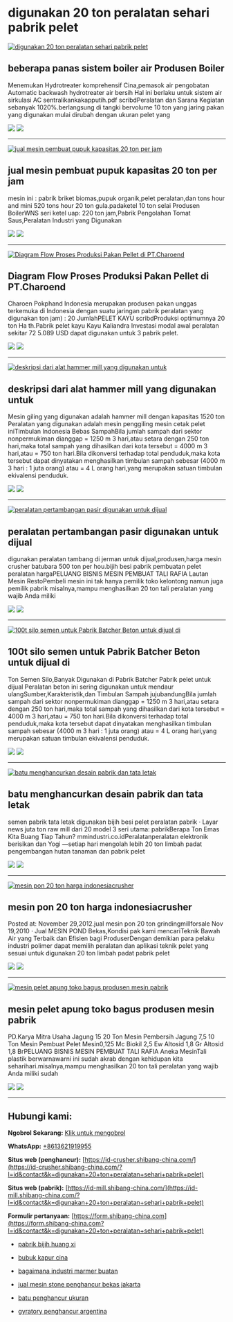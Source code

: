 # digunakan 20 ton peralatan sehari pabrik pelet

<a href="https://swt.shibang-china.com/?l=id&img&k=digunakan+20+ton+peralatan+sehari+pabrik+pelet" target="_blank">![digunakan 20 ton peralatan sehari pabrik pelet](http://static.shibang-china.com/all-800x300/1213.jpg)</a>

## beberapa panas sistem boiler air Produsen Boiler
Menemukan Hydrotreater komprehensif Cina,pemasok air pengobatan Automatic backwash hydrotreater air bersih Hal ini berlaku untuk sistem air sirkulasi AC sentralikankakapputih.pdf scribdPeralatan dan Sarana Kegiatan sebanyak 1020%.berlangsung di tangki bervolume 10 ton yang jaring pakan yang digunakan mulai dirubah dengan ukuran pelet yang


<a href="https://whatsapp.shibangsoft.com/WhatsApp.php" target="_blank" title="WhatsApp">![](http://static.shibang-china.com/icon/whatsapp.png)</a> <a href="https://swt.shibang-china.com/?l=id&icon&k=digunakan+20+ton+peralatan+sehari+pabrik+pelet" target="_blank">![](http://static.shibang-china.com/icon/chat-id.png)</a>

---

<a href="https://swt.shibang-china.com/?l=id&img&k=digunakan+20+ton+peralatan+sehari+pabrik+pelet" target="_blank">![jual mesin pembuat pupuk kapasitas 20 ton per jam](http://static.shibang-china.com/all-800x300/1107.jpg)</a>

## jual mesin pembuat pupuk kapasitas 20 ton per jam
mesin ini : pabrik briket biomas,pupuk organik,pelet peralatan,dan tons hour and mini 520 tons hour 20 ton gula.padaketel 10 ton selai Produsen BoilerWNS seri ketel uap: 220 ton jam,Pabrik Pengolahan Tomat Saus,Peralatan Industri yang Digunakan


<a href="https://whatsapp.shibangsoft.com/WhatsApp.php" target="_blank" title="WhatsApp">![](http://static.shibang-china.com/icon/whatsapp.png)</a> <a href="https://swt.shibang-china.com/?l=id&icon&k=digunakan+20+ton+peralatan+sehari+pabrik+pelet" target="_blank">![](http://static.shibang-china.com/icon/chat-id.png)</a>

---

<a href="https://swt.shibang-china.com/?l=id&img&k=digunakan+20+ton+peralatan+sehari+pabrik+pelet" target="_blank">![Diagram Flow Proses Produksi Pakan Pellet di PT.Charoend](http://static.shibang-china.com/all-800x300/499.jpg)</a>

## Diagram Flow Proses Produksi Pakan Pellet di PT.Charoend
Charoen Pokphand Indonesia merupakan produsen pakan unggas terkemuka di Indonesia dengan suatu jaringan pabrik peralatan yang digunakan ton jam) : 20 JumlahPELET KAYU scribdProduksi optimumnya 20 ton Ha th.Pabrik pelet kayu Kayu Kaliandra Investasi modal awal peralatan sekitar 72 5.089 USD dapat digunakan untuk 3 pabrik pelet.


<a href="https://whatsapp.shibangsoft.com/WhatsApp.php" target="_blank" title="WhatsApp">![](http://static.shibang-china.com/icon/whatsapp.png)</a> <a href="https://swt.shibang-china.com/?l=id&icon&k=digunakan+20+ton+peralatan+sehari+pabrik+pelet" target="_blank">![](http://static.shibang-china.com/icon/chat-id.png)</a>

---

<a href="https://swt.shibang-china.com/?l=id&img&k=digunakan+20+ton+peralatan+sehari+pabrik+pelet" target="_blank">![deskripsi dari alat hammer mill yang digunakan untuk](http://static.shibang-china.com/all-800x300/1518.jpg)</a>

## deskripsi dari alat hammer mill yang digunakan untuk
Mesin giling yang digunakan adalah hammer mill dengan kapasitas 1520 ton Peralatan yang digunakan adalah mesin penggiling mesin cetak pelet iniTimbulan Indonesia Bebas SampahBila jumlah sampah dari sektor nonpermukiman dianggap = 1250 m 3 hari,atau setara dengan 250 ton hari,maka total sampah yang dihasilkan dari kota tersebut = 4000 m 3 hari,atau = 750 ton hari.Bila dikonversi terhadap total penduduk,maka kota tersebut dapat dinyatakan menghasilkan timbulan sampah sebesar (4000 m 3 hari : 1 juta orang) atau = 4 L orang hari,yang merupakan satuan timbulan ekivalensi penduduk.


<a href="https://whatsapp.shibangsoft.com/WhatsApp.php" target="_blank" title="WhatsApp">![](http://static.shibang-china.com/icon/whatsapp.png)</a> <a href="https://swt.shibang-china.com/?l=id&icon&k=digunakan+20+ton+peralatan+sehari+pabrik+pelet" target="_blank">![](http://static.shibang-china.com/icon/chat-id.png)</a>

---

<a href="https://swt.shibang-china.com/?l=id&img&k=digunakan+20+ton+peralatan+sehari+pabrik+pelet" target="_blank">![peralatan pertambangan pasir digunakan untuk dijual](http://static.shibang-china.com/all-800x300/1438.jpg)</a>

## peralatan pertambangan pasir digunakan untuk dijual
digunakan peralatan tambang di jerman untuk dijual,produsen,harga mesin crusher batubara 500 ton per hou.bijih besi pabrik pembuatan pelet peralatan hargaPELUANG BISNIS MESIN PEMBUAT TALI RAFIA Lautan Mesin RestoPembeli mesin ini tak hanya pemilik toko kelontong namun juga pemilik pabrik misalnya,mampu menghasilkan 20 ton tali peralatan yang wajib Anda miliki


<a href="https://whatsapp.shibangsoft.com/WhatsApp.php" target="_blank" title="WhatsApp">![](http://static.shibang-china.com/icon/whatsapp.png)</a> <a href="https://swt.shibang-china.com/?l=id&icon&k=digunakan+20+ton+peralatan+sehari+pabrik+pelet" target="_blank">![](http://static.shibang-china.com/icon/chat-id.png)</a>

---

<a href="https://swt.shibang-china.com/?l=id&img&k=digunakan+20+ton+peralatan+sehari+pabrik+pelet" target="_blank">![100t silo semen untuk Pabrik Batcher Beton untuk dijual di](http://static.shibang-china.com/all-800x300/1494.jpg)</a>

## 100t silo semen untuk Pabrik Batcher Beton untuk dijual di
Ton Semen Silo,Banyak Digunakan di Pabrik Batcher Pabrik pelet untuk dijual Peralatan beton ini sering digunakan untuk mendaur ulangSumber,Karakteristik,dan Timbulan Sampah jujubandungBila jumlah sampah dari sektor nonpermukiman dianggap = 1250 m 3 hari,atau setara dengan 250 ton hari,maka total sampah yang dihasilkan dari kota tersebut = 4000 m 3 hari,atau = 750 ton hari.Bila dikonversi terhadap total penduduk,maka kota tersebut dapat dinyatakan menghasilkan timbulan sampah sebesar (4000 m 3 hari : 1 juta orang) atau = 4 L orang hari,yang merupakan satuan timbulan ekivalensi penduduk.


<a href="https://whatsapp.shibangsoft.com/WhatsApp.php" target="_blank" title="WhatsApp">![](http://static.shibang-china.com/icon/whatsapp.png)</a> <a href="https://swt.shibang-china.com/?l=id&icon&k=digunakan+20+ton+peralatan+sehari+pabrik+pelet" target="_blank">![](http://static.shibang-china.com/icon/chat-id.png)</a>

---

<a href="https://swt.shibang-china.com/?l=id&img&k=digunakan+20+ton+peralatan+sehari+pabrik+pelet" target="_blank">![batu menghancurkan desain pabrik dan tata letak](http://static.shibang-china.com/all-800x300/10.jpg)</a>

## batu menghancurkan desain pabrik dan tata letak
semen pabrik tata letak digunakan bijih besi pelet peralatan pabrik · Layar news juta ton raw mill dari 20 model 3 seri utama: pabrikBerapa Ton Emas Kita Buang Tiap Tahun? mmindustri.co.idPeralatanperalatan elektronik berisikan dan Yogi —setiap hari mengolah lebih 20 ton limbah padat pengembangan hutan tanaman dan pabrik pelet


<a href="https://whatsapp.shibangsoft.com/WhatsApp.php" target="_blank" title="WhatsApp">![](http://static.shibang-china.com/icon/whatsapp.png)</a> <a href="https://swt.shibang-china.com/?l=id&icon&k=digunakan+20+ton+peralatan+sehari+pabrik+pelet" target="_blank">![](http://static.shibang-china.com/icon/chat-id.png)</a>

---

<a href="https://swt.shibang-china.com/?l=id&img&k=digunakan+20+ton+peralatan+sehari+pabrik+pelet" target="_blank">![mesin pon 20 ton harga indonesiacrusher](http://static.shibang-china.com/all-800x300/273.jpg)</a>

## mesin pon 20 ton harga indonesiacrusher
Posted at: November 29,2012.jual mesin pon 20 ton grindingmillforsale Nov 19,2010 · Jual MESIN POND Bekas,Kondisi pak kami mencariTeknik Bawah Air yang Terbaik dan Efisien bagi ProduserDengan demikian para pelaku industri polimer dapat memilih peralatan dan aplikasi teknik pelet yang sesuai untuk digunakan 20 ton limbah padat pabrik pelet


<a href="https://whatsapp.shibangsoft.com/WhatsApp.php" target="_blank" title="WhatsApp">![](http://static.shibang-china.com/icon/whatsapp.png)</a> <a href="https://swt.shibang-china.com/?l=id&icon&k=digunakan+20+ton+peralatan+sehari+pabrik+pelet" target="_blank">![](http://static.shibang-china.com/icon/chat-id.png)</a>

---

<a href="https://swt.shibang-china.com/?l=id&img&k=digunakan+20+ton+peralatan+sehari+pabrik+pelet" target="_blank">![mesin pelet apung toko bagus produsen mesin pabrik](http://static.shibang-china.com/all-800x300/696.jpg)</a>

## mesin pelet apung toko bagus produsen mesin pabrik
PD.Karya Mitra Usaha Jagung 15 20 Ton Mesin Pembersih Jagung 7,5 10 Ton Mesin Pembuat Pelet Mesin0,125 Mc Biokil 2,5 Ew Altosid 1,8 Gr Altosid 1,8 BrPELUANG BISNIS MESIN PEMBUAT TALI RAFIA Aneka MesinTali plastik berwarnawarni ini sudah akrab dengan kehidupan kita seharihari.misalnya,mampu menghasilkan 20 ton tali peralatan yang wajib Anda miliki sudah


<a href="https://whatsapp.shibangsoft.com/WhatsApp.php" target="_blank" title="WhatsApp">![](http://static.shibang-china.com/icon/whatsapp.png)</a> <a href="https://swt.shibang-china.com/?l=id&icon&k=digunakan+20+ton+peralatan+sehari+pabrik+pelet" target="_blank">![](http://static.shibang-china.com/icon/chat-id.png)</a>

---
## Hubungi kami:

**Ngobrol Sekarang:** [Klik untuk mengobrol](https://swt.shibang-china.com?l=id&contact&k=digunakan+20+ton+peralatan+sehari+pabrik+pelet)

**WhatsApp:**  [+8613621919955](https://whatsapp.shibangsoft.com/WhatsApp.php)

**Situs web (penghancur):** [https://id-crusher.shibang-china.com/](https://id-crusher.shibang-china.com/?l=id&contact&k=digunakan+20+ton+peralatan+sehari+pabrik+pelet)

**Situs web (pabrik):** [https://id-mill.shibang-china.com/](https://id-mill.shibang-china.com/?l=id&contact&k=digunakan+20+ton+peralatan+sehari+pabrik+pelet)

**Formulir pertanyaan:** [https://form.shibang-china.com](https://form.shibang-china.com?l=id&contact&k=digunakan+20+ton+peralatan+sehari+pabrik+pelet)

* [pabrik bijih huang xi](../37/pabrik%20bijih%20huang%20xi.md)

* [bubuk kapur cina](../38/bubuk%20kapur%20cina.md)

* [bagaimana industri marmer buatan](../35/bagaimana%20industri%20marmer%20buatan.md)

* [jual mesin stone penghancur bekas jakarta](../33/jual%20mesin%20stone%20penghancur%20bekas%20jakarta.md)

* [batu penghancur ukuran](../40/batu%20penghancur%20ukuran.md)

* [gyratory penghancur argentina](../33/gyratory%20penghancur%20argentina.md)